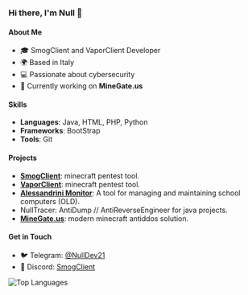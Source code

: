 ### Hi there, I'm Null 👋

#### About Me
- 🎓 SmogClient and VaporClient Developer
- 🌍 Based in Italy
- 💻 Passionate about cybersecurity
- 🚀 Currently working on **MineGate.us**

#### Skills
- **Languages**: Java, HTML, PHP, Python
- **Frameworks**: BootStrap
- **Tools**: Git

#### Projects
- [**SmogClient**](https://smogclient.xyz/): minecraft pentest tool.
- [**VaporClient**](https://vaporclient.xyz.xyz/): minecraft pentest tool.
- [**Alessandrini Monitor**](https://github.com/NullDev21/AlessandriniMonitor): A tool for managing and maintaining school computers (OLD).
- NullTracer: AntiDump // AntiReverseEngineer for java projects.
- [**MineGate.us**](https://minegate.us/): modern minecraft antiddos solution.

#### Get in Touch
- 🐦 Telegram: [@NullDev21](https://t.me/NullDev21)
- 💬 Discord: [SmogClient](https://dsc.gg/VaporClient)

![Top Languages](https://github-readme-stats.vercel.app/api/top-langs/?username=NullDev21&layout=compact&theme=dark)
